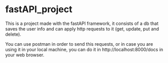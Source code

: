# fastAPI_project
This is a project made with the fastAPI framework, it consists of a db that saves the user info and can apply http requests to it (get, update, put and delete).

You can use postman in order to send this requests, or in case you are using it in your local machine, you can do it in http://localhost:8000/docs in your web browser.

